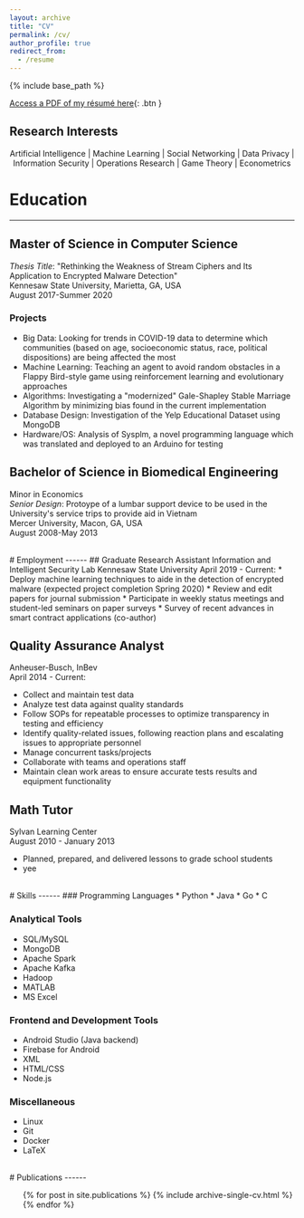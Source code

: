 ```yaml
---
layout: archive
title: "CV"
permalink: /cv/
author_profile: true
redirect_from:
  - /resume
---
```


{% include base_path %}

[Access a PDF of my résumé here](https://larsque11.github.io/files/WilliamStoneResume.pdf){: .btn }

Research Interests
-------
<p style="text-align: center;">
Artificial Intelligence | Machine Learning | Social Networking | Data Privacy | Information Security | Operations Research | Game Theory | Econometrics
</p>


# Education
------
## Master of Science in Computer Science  
_Thesis Title_: "Rethinking the Weakness of Stream Ciphers and Its Application to Encrypted Malware Detection"   
Kennesaw State University, Marietta, GA, USA  
August 2017-Summer 2020  
### Projects
  * Big Data: Looking for trends in COVID-19 data to determine which communities (based on age, socioeconomic status, race, political dispositions) are being affected the most
  * Machine Learning: Teaching an agent to avoid random obstacles in a Flappy Bird-style game using reinforcement learning and evolutionary approaches
  * Algorithms: Investigating a "modernized" Gale-Shapley Stable Marriage Algorithm by minimizing bias found in the current implementation
  * Database Design: Investigation of the Yelp Educational Dataset using MongoDB
  * Hardware/OS: Analysis of Sysplm, a novel programming language which was translated and deployed to an Arduino for testing

## Bachelor of Science in Biomedical Engineering  
Minor in Economics  
_Senior Design_: Protoype of a lumbar support device to be used in the University's service trips to provide aid in Vietnam  
Mercer University, Macon, GA, USA  
August 2008-May 2013  

<br />
# Employment
------
## Graduate Research Assistant  
Information and Intelligent Security Lab  
Kennesaw State University  
April 2019 - Current: 
  * Deploy machine learning techniques to aide in the detection of encrypted malware (expected project completion Spring 2020)
  * Review and edit papers for journal submission
  * Participate in weekly status meetings and student-led seminars on paper surveys
  * Survey of recent advances in smart contract applications (co-author)

## Quality Assurance Analyst  
Anheuser-Busch, InBev  
April 2014 - Current: 
  * Collect and maintain test data
  * Analyze test data against quality standards
  * Follow SOPs for repeatable processes to optimize transparency in testing and efficiency 
  * Identify quality-related issues, following reaction plans and escalating issues to appropriate personnel
  * Manage concurrent tasks/projects
  * Collaborate with teams and operations staff
  * Maintain clean work areas to ensure accurate tests results and equipment functionality

## Math Tutor  
Sylvan Learning Center  
August 2010 - January 2013
  * Planned, prepared, and delivered lessons to grade school students
  * yee

<br />
# Skills
------
### Programming Languages
  * Python
  * Java
  * Go
  * C

### Analytical Tools
  * SQL/MySQL
  * MongoDB
  * Apache Spark
  * Apache Kafka
  * Hadoop
  * MATLAB
  * MS Excel

### Frontend and Development Tools
  * Android Studio (Java backend)
  * Firebase for Android
  * XML
  * HTML/CSS
  * Node.js

### Miscellaneous
  * Linux
  * Git
  * Docker
  * LaTeX

<br />
# Publications
------
  <ul>{% for post in site.publications %}
    {% include archive-single-cv.html %}
  {% endfor %}</ul>
  


